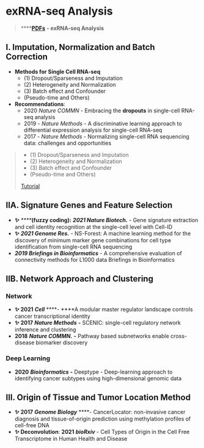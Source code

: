 # exRNA-seq Analysis

> \*\*\*\*[**PDFs**](https://cloud.tsinghua.edu.cn/d/f72ee6992a1e4ec78044/?p=%2FexRNA-seq%20Analysis&mode=list) **- exRNA-seq Analysis**

## I. Imputation, Normalization and Batch Correction

* **Methods for Single Cell RNA-seq** 
  * \(1\) Dropout/Sparseness and Imputation
  * \(2\) Heterogeneity and Normalization
  * \(3\) Batch effect and Confounder
  * \(Pseudo-time and Others\)
* **Recommendations**:
  * 2020 _Nature COMMN_ - Embracing the **dropouts** in single-cell RNA-seq analysis
  * 2019 - _Nature Methods_ - A discriminative learning approach to differential expression analysis for single-cell RNA-seq
  * 2017 - _Nature Methods_ - Normalizing single-cell RNA sequencing data: challenges and opportunities

> * \(1\) Dropout/Sparseness and Imputation
> * \(2\) Heterogeneity and Normalization
> * \(3\) Batch effect and Confounder
> * \(Pseudo-time and Others\)
>
> [Tutorial](https://lulab1.gitbook.io/training/part-iii.-case-studies/case-study-1.exrna-seq/1.4.normalization-issues)

## IIA.  Signature Genes and Feature Selection

* **✨** _****_**\(fuzzy coding\):** _**2021 Nature Biotech.**_  - Gene signature extraction and cell identity recognition at the single-cell level with Cell-ID
* **✨** _**2021 Genome Res.**_ - NS-Forest: A machine learning method for the discovery of minimum marker gene combinations for cell type identification from single-cell RNA sequencing
* _**2019 Briefings in Bioinformatics**_ - A comprehensive evaluation of connectivity methods for L1000 data Briefings in Bioinformatics

## IIB. Network Approach and Clustering

### **Network**

* **✨ 2021** _**Cell**_ ****- ****A modular master regulator landscape controls cancer transcriptional identity
* **✨ 2017** _**Nature Methods**_ **-** SCENIC: single-cell regulatory network inference and clustering
* **2018** _**Nature COMMN.**_ **-** Pathway based subnetworks enable cross-disease biomarker discovery

### Deep Learning

* **2020** _**Bioinformatics**_ **-** Deeptype - Deep-learning approach to identifying cancer subtypes using high-dimensional genomic data

## III. Origin of Tissue and Tumor Location Method

* **✨ 2017** _**Genome Biology**_ ****- CancerLocator: non-invasive cancer diagnosis and tissue-of-origin prediction using methylation profiles of cell-free DNA
* **✨ Deconvolution**: **2021** _**bioRxiv**_ - Cell Types of Origin in the Cell Free Transcriptome in Human Health and Disease







